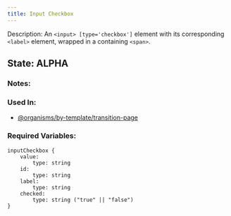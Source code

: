 ```yaml
---
title: Input Checkbox
---
```

Description: An `<input> [type='checkbox']`  element with its corresponding `<label>` element,  wrapped in a containing `<span>`.

## State: ALPHA

### Notes:

### Used In:
- [@organisms/by-template/transition-page](/?p=organisms-transition-page)

### Required Variables:
~~~
inputCheckbox {
    value:
        type: string
    id: 
        type: string
    label:
        type: string
    checked:
        type: string ("true" || "false")
}
~~~

